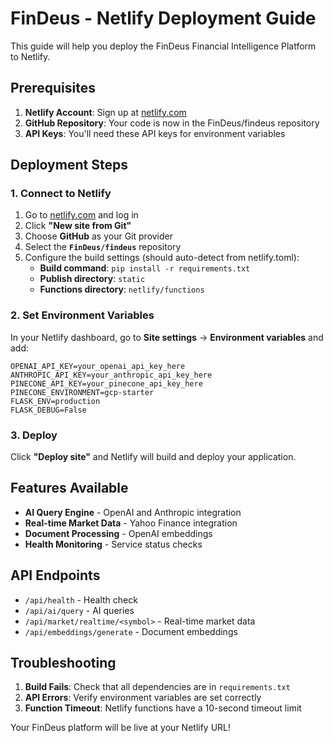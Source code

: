 # FinDeus - Netlify Deployment Guide

This guide will help you deploy the FinDeus Financial Intelligence Platform to Netlify.

## Prerequisites

1. **Netlify Account**: Sign up at [netlify.com](https://netlify.com)
2. **GitHub Repository**: Your code is now in the FinDeus/findeus repository
3. **API Keys**: You'll need these API keys for environment variables

## Deployment Steps

### 1. Connect to Netlify
1. Go to [netlify.com](https://netlify.com) and log in
2. Click **"New site from Git"**
3. Choose **GitHub** as your Git provider
4. Select the **`FinDeus/findeus`** repository
5. Configure the build settings (should auto-detect from netlify.toml):
   - **Build command**: `pip install -r requirements.txt`
   - **Publish directory**: `static`
   - **Functions directory**: `netlify/functions`

### 2. Set Environment Variables
In your Netlify dashboard, go to **Site settings** → **Environment variables** and add:

```
OPENAI_API_KEY=your_openai_api_key_here
ANTHROPIC_API_KEY=your_anthropic_api_key_here
PINECONE_API_KEY=your_pinecone_api_key_here
PINECONE_ENVIRONMENT=gcp-starter
FLASK_ENV=production
FLASK_DEBUG=False
```

### 3. Deploy
Click **"Deploy site"** and Netlify will build and deploy your application.

## Features Available

- **AI Query Engine** - OpenAI and Anthropic integration
- **Real-time Market Data** - Yahoo Finance integration
- **Document Processing** - OpenAI embeddings
- **Health Monitoring** - Service status checks

## API Endpoints

- `/api/health` - Health check
- `/api/ai/query` - AI queries
- `/api/market/realtime/<symbol>` - Real-time market data
- `/api/embeddings/generate` - Document embeddings

## Troubleshooting

1. **Build Fails**: Check that all dependencies are in `requirements.txt`
2. **API Errors**: Verify environment variables are set correctly
3. **Function Timeout**: Netlify functions have a 10-second timeout limit

Your FinDeus platform will be live at your Netlify URL! 